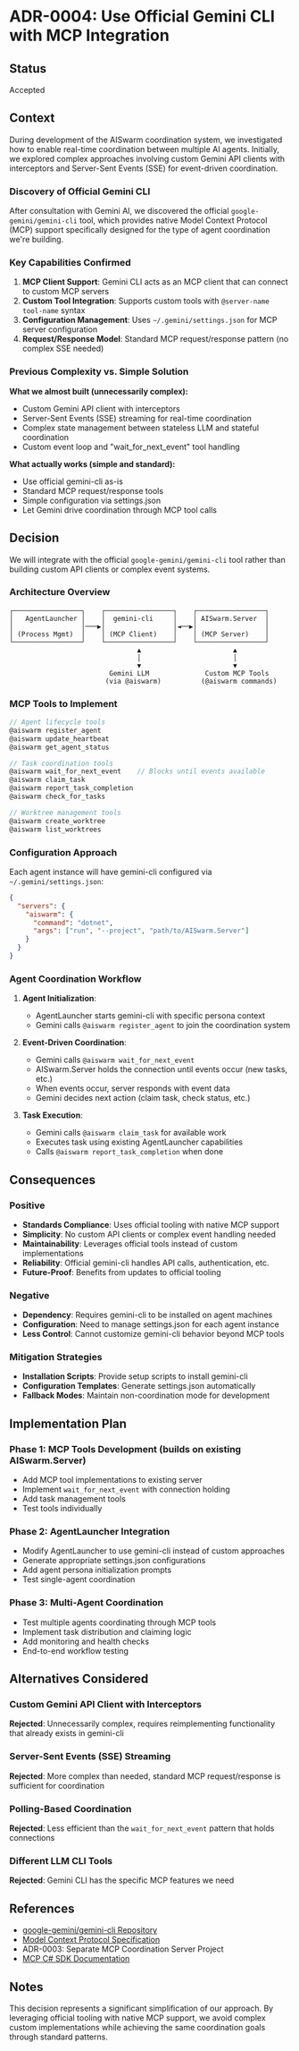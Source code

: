# ADR-0004: Use Official Gemini CLI with MCP Integration

## Status
Accepted

## Context

During development of the AISwarm coordination system, we investigated how to enable real-time coordination between multiple AI agents. Initially, we explored complex approaches involving custom Gemini API clients with interceptors and Server-Sent Events (SSE) for event-driven coordination.

### Discovery of Official Gemini CLI
After consultation with Gemini AI, we discovered the official `google-gemini/gemini-cli` tool, which provides native Model Context Protocol (MCP) support specifically designed for the type of agent coordination we're building.

### Key Capabilities Confirmed
1. **MCP Client Support**: Gemini CLI acts as an MCP client that can connect to custom MCP servers
2. **Custom Tool Integration**: Supports custom tools with `@server-name tool-name` syntax
3. **Configuration Management**: Uses `~/.gemini/settings.json` for MCP server configuration
4. **Request/Response Model**: Standard MCP request/response pattern (no complex SSE needed)

### Previous Complexity vs. Simple Solution
**What we almost built (unnecessarily complex):**
- Custom Gemini API client with interceptors
- Server-Sent Events (SSE) streaming for real-time coordination  
- Complex state management between stateless LLM and stateful coordination
- Custom event loop and "wait_for_next_event" tool handling

**What actually works (simple and standard):**
- Use official gemini-cli as-is
- Standard MCP request/response tools
- Simple configuration via settings.json
- Let Gemini drive coordination through MCP tool calls

## Decision

We will integrate with the official `google-gemini/gemini-cli` tool rather than building custom API clients or complex event systems.

### Architecture Overview
```
┌─────────────────┐    ┌─────────────────┐    ┌─────────────────┐
│   AgentLauncher │    │  gemini-cli     │    │ AISwarm.Server  │
│                 │───▶│                 │◄──▶│                 │
│ (Process Mgmt)  │    │ (MCP Client)    │    │ (MCP Server)    │
└─────────────────┘    └─────────────────┘    └─────────────────┘
                                ▲                       ▲
                                │                       │
                                ▼                       ▼
                         Gemini LLM              Custom MCP Tools
                        (via @aiswarm)          (@aiswarm commands)
```

### MCP Tools to Implement
```csharp
// Agent lifecycle tools
@aiswarm register_agent
@aiswarm update_heartbeat
@aiswarm get_agent_status

// Task coordination tools  
@aiswarm wait_for_next_event    // Blocks until events available
@aiswarm claim_task
@aiswarm report_task_completion
@aiswarm check_for_tasks

// Worktree management tools
@aiswarm create_worktree
@aiswarm list_worktrees
```

### Configuration Approach
Each agent instance will have gemini-cli configured via `~/.gemini/settings.json`:
```json
{
  "servers": {
    "aiswarm": {
      "command": "dotnet",
      "args": ["run", "--project", "path/to/AISwarm.Server"]
    }
  }
}
```

### Agent Coordination Workflow
1. **Agent Initialization**: 
   - AgentLauncher starts gemini-cli with specific persona context
   - Gemini calls `@aiswarm register_agent` to join the coordination system
   
2. **Event-Driven Coordination**:
   - Gemini calls `@aiswarm wait_for_next_event` 
   - AISwarm.Server holds the connection until events occur (new tasks, etc.)
   - When events occur, server responds with event data
   - Gemini decides next action (claim task, check status, etc.)

3. **Task Execution**:
   - Gemini calls `@aiswarm claim_task` for available work
   - Executes task using existing AgentLauncher capabilities  
   - Calls `@aiswarm report_task_completion` when done

## Consequences

### Positive
- **Standards Compliance**: Uses official tooling with native MCP support
- **Simplicity**: No custom API clients or complex event handling needed
- **Maintainability**: Leverages official tools instead of custom implementations
- **Reliability**: Official gemini-cli handles API calls, authentication, etc.
- **Future-Proof**: Benefits from updates to official tooling

### Negative  
- **Dependency**: Requires gemini-cli to be installed on agent machines
- **Configuration**: Need to manage settings.json for each agent instance
- **Less Control**: Cannot customize gemini-cli behavior beyond MCP tools

### Mitigation Strategies
- **Installation Scripts**: Provide setup scripts to install gemini-cli
- **Configuration Templates**: Generate settings.json automatically
- **Fallback Modes**: Maintain non-coordination mode for development

## Implementation Plan

### Phase 1: MCP Tools Development (builds on existing AISwarm.Server)
- Add MCP tool implementations to existing server
- Implement `wait_for_next_event` with connection holding
- Add task management tools
- Test tools individually

### Phase 2: AgentLauncher Integration
- Modify AgentLauncher to use gemini-cli instead of custom approaches
- Generate appropriate settings.json configurations
- Add agent persona initialization prompts
- Test single-agent coordination

### Phase 3: Multi-Agent Coordination
- Test multiple agents coordinating through MCP tools
- Implement task distribution and claiming logic
- Add monitoring and health checks
- End-to-end workflow testing

## Alternatives Considered

### Custom Gemini API Client with Interceptors
**Rejected**: Unnecessarily complex, requires reimplementing functionality that already exists in gemini-cli

### Server-Sent Events (SSE) Streaming
**Rejected**: More complex than needed, standard MCP request/response is sufficient for coordination

### Polling-Based Coordination
**Rejected**: Less efficient than the `wait_for_next_event` pattern that holds connections

### Different LLM CLI Tools
**Rejected**: Gemini CLI has the specific MCP features we need

## References
- [google-gemini/gemini-cli Repository](https://github.com/google-gemini/gemini-cli)
- [Model Context Protocol Specification](https://modelcontextprotocol.io/)
- ADR-0003: Separate MCP Coordination Server Project
- [MCP C# SDK Documentation](https://devblogs.microsoft.com/dotnet/build-a-model-context-protocol-mcp-server-in-csharp/)

## Notes
This decision represents a significant simplification of our approach. By leveraging official tooling with native MCP support, we avoid complex custom implementations while achieving the same coordination goals through standard patterns.